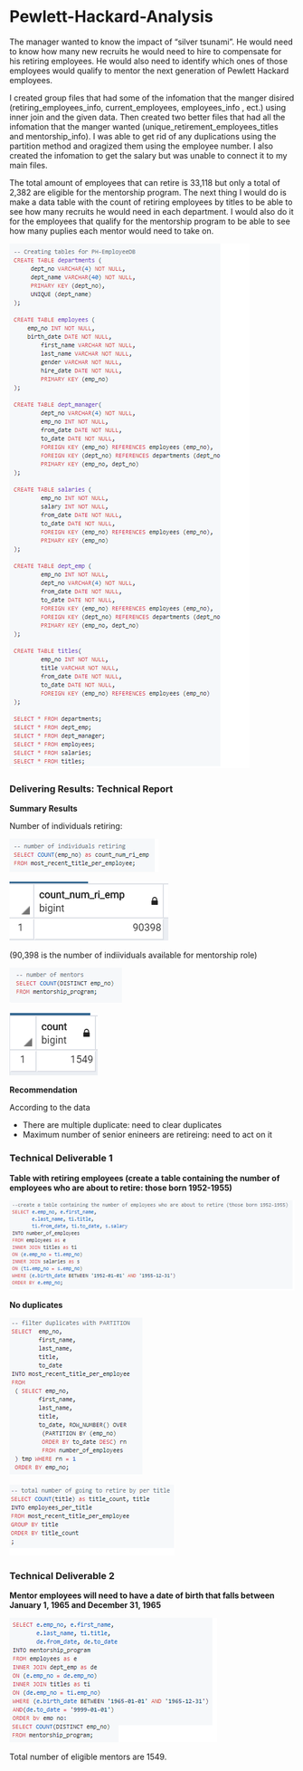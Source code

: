 # Pewlett-Hackard-Analysis

  The manager wanted to know the impact of “silver tsunami”. He would need to know how many new recruits he would need to hire to compensate for his retiring employees. He would also need to identify which ones of those employees would qualify to mentor the next generation of Pewlett Hackard employees.
  
  I created group files that had some of the infomation that the manger disired (retiring_employees_info, current_employees, employees_info , ect.) using inner join and the given data. Then created two better files that had all the infomation that the manger wanted (unique_retirement_employees_titles and mentorship_info). I was able to get rid of any duplications using the partition method and oragized them using the employee number. I also created the infomation to get the salary but was unable to connect it to my main files. 

  The total amount of employees that can retire is 33,118 but only a total of 2,382 are eligible for the mentorship program. The next thing I would do is make a data table with the count of retiring employees by titles to be able to see how many recruits he would need in each department. I would also do it for the employees that qualify for the mentorship program to be able to see how many puplies each mentor would need to take on. 


![](Table%20Schema.png)


### Delivering Results: Technical Report

**Summary Results**

Number of individuals retiring:

![](Individuals%20Retiring.png)

![](num_retiring_emp.PNG)

(90,398 is the number of indiividuals available for mentorship role)


![](Mentors.png)

![](num_mentors.PNG)

**Recommendation**

According to the data 
- There are multiple duplicate: need to clear duplicates
- Maximum number of senior enineers are retireing: need to act on it



### Technical Deliverable 1

**Table with retiring employees (create a table containing the number of employees who are about to retire: those born 1952-1955)**


![](About%20to%20retire.png)

**No duplicates**

![](Filter%20Duplicates.png)

![](Retire%20by%20title.png)

### Technical Deliverable 2

**Mentor employees will need to have a date of birth that falls between January 1, 1965 and December 31, 1965**

![](Eligible%20Mentors.png)


Total number of eligible mentors are 1549. 




